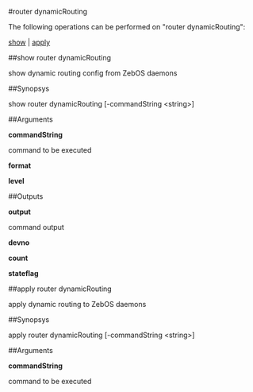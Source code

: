 #router dynamicRouting

The following operations can be performed on "router dynamicRouting":


[show](#show-router-dynamicrouting) | [apply](#apply-router-dynamicrouting)

##show router dynamicRouting

show dynamic routing config from ZebOS daemons


##Synopsys

show router dynamicRouting [-commandString &lt;string>]


##Arguments

<b>commandString</b>
command to be executed

<b>format</b>

<b>level</b>



##Outputs

<b>output</b>
command output

<b>devno</b>

<b>count</b>

<b>stateflag</b>



##apply router dynamicRouting

apply dynamic routing to ZebOS daemons


##Synopsys

apply router dynamicRouting [-commandString &lt;string>]


##Arguments

<b>commandString</b>
command to be executed



